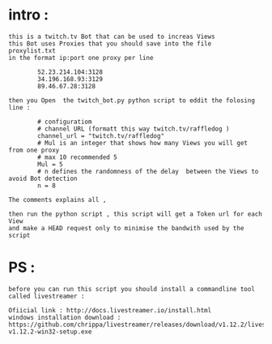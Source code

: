 # intro :
    this is a twitch.tv Bot that can be used to increas Views
    this Bot uses Proxies that you should save into the file  proxylist.txt
    in the format ip:port one proxy per line

            52.23.214.104:3128
            34.196.168.93:3129
            89.46.67.28:3128

    then you Open  the twitch_bot.py python script to eddit the folosing line :

            # configuratiom
            # channel URL (formatt this way twitch.tv/raffledog )
            channel_url = "twitch.tv/raffledog"
            # Mul is an integer that shows how many Views you will get from one proxy
            # max 10 recommended 5
            Mul = 5
            # n defines the randomness of the delay  between the Views to avoid Bot detection
            n = 8

    The comments explains all ,

    then run the python script , this script will get a Token url for each View
    and make a HEAD request only to minimise the bandwith used by the script
# PS :

    before you can run this script you should install a commandline tool
    called livestreamer :

    Ofiicial link : http://docs.livestreamer.io/install.html
    windows installation download :
    https://github.com/chrippa/livestreamer/releases/download/v1.12.2/livestreamer-v1.12.2-win32-setup.exe